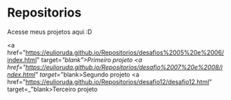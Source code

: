 # Repositorios
Acesse meus projetos aqui :D
 
<a href="https://eulioruda.github.io/Repositorios/desafios%2005%20e%2006/index.html" target=_"blank">Primeiro projeto
<a href="https://eulioruda.github.io/Repositorios/desafio%2007%20e%2008/index.html" target=_"blank>Segundo projeto
<a href="https://eulioruda.github.io/Repositorios/desafio12/desafio12.html" target=_"blank>Terceiro projeto
